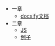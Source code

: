 - 一章
    - [docsify文档](docsify/README.md)
- 二章
    - [JS](javascript/README.md)
    - [例子](case/README.md)